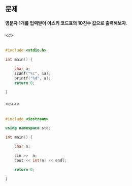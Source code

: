 
## 문제
#### 영문자 1개를 입력받아 아스키 코드표의 10진수 값으로 출력해보자.

###### \<c\>
```c
#include <stdio.h>

int main() {

	char a;
	scanf("%c", &a);
	printf("%d", a);
	return 0;

}
```

###### \<c++\>
```c++
#include <iostream>

using namespace std;

int main() {

	char n;

	cin >>  n;
	cout << int(n) << endl;

	return 0;

}
```
